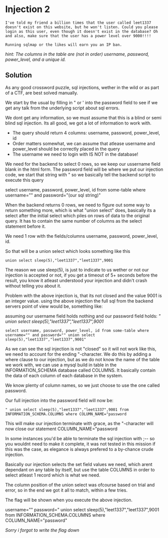 # Injection 2

```
I've told my friend a billion times that the user called leet1337 doesn't exist on this website, but he won't listen. Could you please login as this user, even though it doesn't exist in the database? Oh and also, make sure that the user has a power level over 9000!!!!

Running sqlmap or the likes will earn you an IP ban.
```

*hint: The columns in the table are (not in order) username, password, power_level, and a unique id.*


## Solution

As any good crossword puzzle, sql injections, wether in the wild or as part of a CTF,
are best solved manually.

We start by the usual by filling in " or ' into the password field to see if we
get any talk from the underlying script about sql errors.

We dont get any information, so we must assume that this is a blind or semi blind
sql injection. Its all good, we got a lot of information to work with.

* The query should return 4 columns: username, password, power_level, id
* Order matters somewhat, we can assume that atlease username and power_level should be correctly placed in the query
* The username we need to login with IS NOT in the database!

We need for the backend to select 0 rows, so we keep our ussername field blank in the html form.
The password field will be where we put our injection code, we start that string with " so we basically tell the
backend script to execute this query

select username, password, power_level, id from some-table where username="" and password="(our sql string)"

When the backend returns 0 rows, we need to figure out some way to return something more, which is what "union select"
does, basically its a select after the initial select which piles on rows of data to the original query.
It has to contain the same number of columns as the select statement before it.

We need 1 row with the fields/columns username, password, power_level, id.

So that will be a union select which looks something like this

`union select sleep(5),"leet1337","leet1337",9001`

The reason we use sleep(5), is just to indicate to us wether or not our  injection is accepted or not,
if you get a timeout of 5+ seconds before the result, you know it atleast understood your injection and
didn't crash without telling you about it.

Problem with the above injection is, that its not closed and the value 9001 is an integer value.
using the above injection the full sql from the backend servers point of view would be,
something like:

assuming our username field holds nothing and our password field holds:
*" union select sleep(5),"leet1337","leet1337",9001*

```
select username, password, power_level, id from some-table where username="" and password="" union select sleep(5),"leet1337","leet1337",9001"

```

As we can see the sql injection is not "closed" so it will not work like this, we need to account for the ending
"-character. We do this by adding a where clause to our injection, but as we do not know the name of the table we
work with, we can use a mysql build in table in the INFORMATION_SCHEMA database called COLUMNS.
It basically contain the data of each column of each database in the system.

We know plenty of column names, so we just choose to use the one called password.

Our full injection into the password field will now be:

```
" union select sleep(5),"leet1337","leet1337",9001 from INFORMATION_SCHEMA.COLUMNS where COLUMN_NAME="password
```

This will make our injection terminate with grace, as the "-character will now close our statement COLUMN_NAME="password

In some instances you'd be able to terminate the sql injection with ;-- so you wouldnt need to make it
complete, it was not tested in this mission if this was the case, as elegance is always prefered to a
by-chance crude injection.

Basically our injection selects the set field values we need, which arent dependant on any table by itself, but use
the table COLUMNS in order to select atleast 1 record which is what we need.

The column position of the union select was ofcourse based on trial and error, so in the end we got it all
to match, within a few tries.

The flag will be shown when you execute the above injection.

username=""
password=" union select sleep(5),"leet1337","leet1337",9001 from INFORMATION_SCHEMA.COLUMNS where COLUMN_NAME="password"

*Sorry i forgot to write the flag down*

